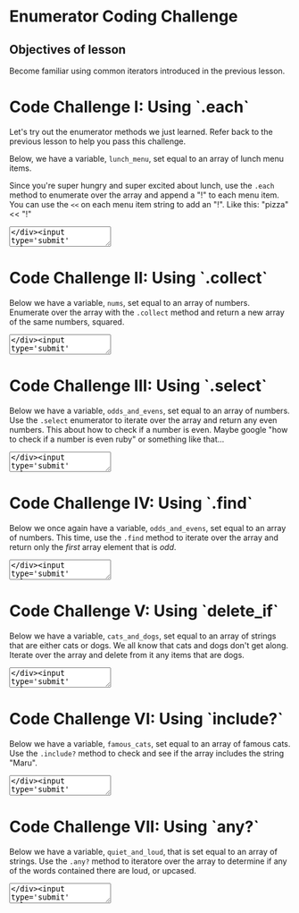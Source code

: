# Enumerator Coding Challenge

## Objectives of lesson

Become familiar using common iterators introduced in the previous lesson.


<div>
</div><div class='quiz-block'><div class='quiz-title'><h1>Code Challenge I: Using `.each`</h1></div><div class='question-block'><p class='question-title'><p>Let&#39;s try out the enumerator methods we just learned. Refer back to the previous lesson to help you pass this challenge. </p>

<p>Below, we have a variable, <code>lunch_menu</code>, set equal to an array of lunch menu items.</p>

<p>Since you&#39;re super hungry and super excited about lunch, use the <code>.each</code> method to enumerate over the array and append a &quot;!&quot; to each menu item. You can use the <code>&lt;&lt;</code> on each menu item string to add an &quot;!&quot;. Like this: &quot;pizza&quot; &lt;&lt; &quot;!&quot;</p>
</p><div class='repl-answer-block'><textarea data-initial='lunch_menu = ["pizza", "sandwhich", "sushi", "soup", "salad"]

#code your solution using .each here' data-solution='["lunch_menu.each do |lunch_item|","\tlunch_item << \"!\"","end"]' data-validation='["assert_equal(response, [\"pizza!\", \"sandwhich!\", \"sushi!\", \"soup!\", \"salad!\"])"]' data-language='ruby' id='repl-0' class='repl'></textarea></div><input type='submit' value='SUBMIT' class='assessment-btn btn btn-sm'><input type='button' value='SEE SOLUTION' class='assessment-btn solution-btn btn btn-sm btn-info'><div class='solution-repl-holder'><textarea class='repl-solution'></textarea></div></div></div><div>
</div>

<div>
</div><div class='quiz-block'><div class='quiz-title'><h1>Code Challenge II: Using `.collect`</h1></div><div class='question-block'><p class='question-title'><p>Below we have a variable, <code>nums</code>, set equal to an array of numbers. Enumerate over the array with the <code>.collect</code> method and return a new array of the same numbers, squared.</p>
</p><div class='repl-answer-block'><textarea data-initial='nums = [1, 2, 3, 4]

#code you solution using .collect here' data-solution='[" ","nums.collect do |num|","\tnum * num","end"]' data-validation='["assert_equal(response, [1, 4, 9, 16])"]' data-language='ruby' id='repl-1' class='repl'></textarea></div><input type='submit' value='SUBMIT' class='assessment-btn btn btn-sm'><input type='button' value='SEE SOLUTION' class='assessment-btn solution-btn btn btn-sm btn-info'><div class='solution-repl-holder'><textarea class='repl-solution'></textarea></div></div></div><div>
</div>

<div>
</div><div class='quiz-block'><div class='quiz-title'><h1>Code Challenge III: Using `.select`</h1></div><div class='question-block'><p class='question-title'><p>Below we have a variable, <code>odds_and_evens</code>, set equal to an array of numbers. Use the <code>.select</code> enumerator to iterate over the array and return any even numbers. This about how to check if a number is even. Maybe google &quot;how to check if a number is even ruby&quot; or something like that...</p>
</p><div class='repl-answer-block'><textarea data-initial='odds_and_evens = [1, 3, 2, 18, 5, 10, 24]

#code your solution using .select here' data-solution='["odds_and_evens.select do |num|","\tnum.even?","end"]' data-validation='["assert_equal(response, [2, 18, 10, 24])"]' data-language='ruby' id='repl-2' class='repl'></textarea></div><input type='submit' value='SUBMIT' class='assessment-btn btn btn-sm'><input type='button' value='SEE SOLUTION' class='assessment-btn solution-btn btn btn-sm btn-info'><div class='solution-repl-holder'><textarea class='repl-solution'></textarea></div></div></div><div>
</div>

<div>
</div><div class='quiz-block'><div class='quiz-title'><h1>Code Challenge IV: Using `.find`</h1></div><div class='question-block'><p class='question-title'><p>Below we once again have a variable, <code>odds_and_evens</code>, set equal to an array of numbers. This time, use the <code>.find</code> method to iterate over the array and return only the <em>first</em> array element that is <em>odd</em>.</p>
</p><div class='repl-answer-block'><textarea data-initial='odds_and_evens = [1, 3, 2, 18, 5, 10, 24]

#code your solution using .find here' data-solution='["odds_and_evens.find do |num|","\tnum.odd?","end"]' data-validation='[" ","assert_equal(response, 1)"]' data-language='ruby' id='repl-3' class='repl'></textarea></div><input type='submit' value='SUBMIT' class='assessment-btn btn btn-sm'><input type='button' value='SEE SOLUTION' class='assessment-btn solution-btn btn btn-sm btn-info'><div class='solution-repl-holder'><textarea class='repl-solution'></textarea></div></div></div><div>
</div>

<div>
</div><div class='quiz-block'><div class='quiz-title'><h1>Code Challenge V: Using `delete_if`</h1></div><div class='question-block'><p class='question-title'><p>Below we have a variable, <code>cats_and_dogs</code>, set equal to an array of strings that are either cats or dogs. We all know that cats and dogs don&#39;t get along. Iterate over the array and delete from it any items that are dogs.</p>
</p><div class='repl-answer-block'><textarea data-initial='cats_and_dogs = ["cat", "cat", "dog", "cat", "dog", "dog"]

#code your solution using .delete_if' data-solution='["cats_and_dogs.delete_if do |pet|","\tpet == \"dog\"","end"]' data-validation='["assert_equal(response, [\"cat\", \"cat\", \"cat\"])"]' data-language='ruby' id='repl-4' class='repl'></textarea></div><input type='submit' value='SUBMIT' class='assessment-btn btn btn-sm'><input type='button' value='SEE SOLUTION' class='assessment-btn solution-btn btn btn-sm btn-info'><div class='solution-repl-holder'><textarea class='repl-solution'></textarea></div></div></div><div>
</div>

<div>
</div><div class='quiz-block'><div class='quiz-title'><h1>Code Challenge VI: Using `include?`</h1></div><div class='question-block'><p class='question-title'><p>Below we have a variable, <code>famous_cats</code>, set equal to an array of famous cats. Use the <code>.include?</code> method to check and see if the array includes the string &quot;Maru&quot;.</p>
</p><div class='repl-answer-block'><textarea data-initial='famous_cats = ["Maru", "Lil Bub", "Grumpy Cat"]

#code your solution using .indlude? here' data-solution='["famous_cats.include?(\"Maru\")"]' data-validation='["assert_equal(response, true)"]' data-language='ruby' id='repl-5' class='repl'></textarea></div><input type='submit' value='SUBMIT' class='assessment-btn btn btn-sm'><input type='button' value='SEE SOLUTION' class='assessment-btn solution-btn btn btn-sm btn-info'><div class='solution-repl-holder'><textarea class='repl-solution'></textarea></div></div></div><div>
</div>

<div>
</div><div class='quiz-block'><div class='quiz-title'><h1>Code Challenge VII: Using `any?`</h1></div><div class='question-block'><p class='question-title'><p>Below we have a variable, <code>quiet_and_loud</code>, that is set equal to an array of strings. Use the <code>.any?</code> method to iteratore over the array to determine if any of the words contained there are loud, or upcased.</p>
</p><div class='repl-answer-block'><textarea data-initial='quiet_and_loud = ["hi", "HI", "shhh", "WHAT?!"]

#code your solution using .any? here' data-solution='[" ","quiet_and_loud.any? do |word|","\tword == word.upcase","end"]' data-validation='["assert_equal(response, true)"]' data-language='ruby' id='repl-6' class='repl'></textarea></div><input type='submit' value='SUBMIT' class='assessment-btn btn btn-sm'><input type='button' value='SEE SOLUTION' class='assessment-btn solution-btn btn btn-sm btn-info'><div class='solution-repl-holder'><textarea class='repl-solution'></textarea></div></div></div><div>
</div>

